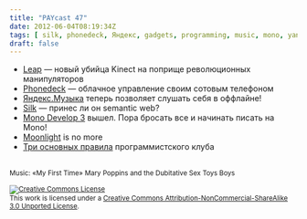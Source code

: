 ```yaml
---
title: "PAYcast 47"
date: 2012-06-04T08:19:34Z
tags: [ silk, phonedeck, Яндекс, gadgets, programming, music, mono, yandex, monodevelop, leap, программирование, PAYcast, silverlight, музыка, semantic web, moonlight ]
draft: false
---
```

<ul>
<li><a href="http://www.iphones.ru/iNotes/222570" target="_blank">Leap</a> &#8212; новый убийца Kinect на поприще революционных манипуляторов</li>
<li><a href="http://techcrunch.com/2012/04/03/phonedeck-lets-you-control-your-cellphone-via-the-cloud/" target="_blank">Phonedeck</a> &#8212; облачное управление своим сотовым телефоном</li>
<li><a href="http://mobile.yandex.ru/promo/music/" target="_blank">Яндекс.Музыка</a> теперь позволяет слушать себя в оффлайне!</li>
<li><a href="http://gigaom.com/europe/meet-silk-the-semantic-web-for-the-rest-of-us/" target="_blank">Silk</a> &#8212; принес ли он semantic web?</li>
<li><a href="http://habrahabr.ru/post/143861/#habracut" target="_blank">Mono Develop 3</a> вышел. Пора бросать все и начинать писать на Mono!</li>
<li><a href="http://www.zdnet.com/blog/microsoft/xamarin-abandons-its-silverlight-for-linux-technology/12797" target="_blank">Moonlight</a> is no more</li>
<li><a href="http://net.tutsplus.com/tutorials/tools-and-tips/3-key-software-principles-you-must-understand/" target="_blank">Три основных правила</a> программистского клуба</li>
</ul>
<p><span id="more-591"></span><br />
<small>Music: &#171;My First Time&#187; Mary Poppins and the Dubitative Sex Toys Boys</small></p>
<p><small><a rel="license" href="http://creativecommons.org/licenses/by-nc-sa/3.0/"><img alt="Creative Commons License" style="border-width:0" src="http://i.creativecommons.org/l/by-nc-sa/3.0/80x15.png" /></a><br />This work is licensed under a <a rel="license" href="http://creativecommons.org/licenses/by-nc-sa/3.0/">Creative Commons Attribution-NonCommercial-ShareAlike 3.0 Unported License</a>.</small></p>

     